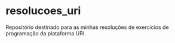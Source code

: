 # resolucoes_uri
Repositório destinado para as minhas resoluções de exercícios de programação da plataforma URI.
